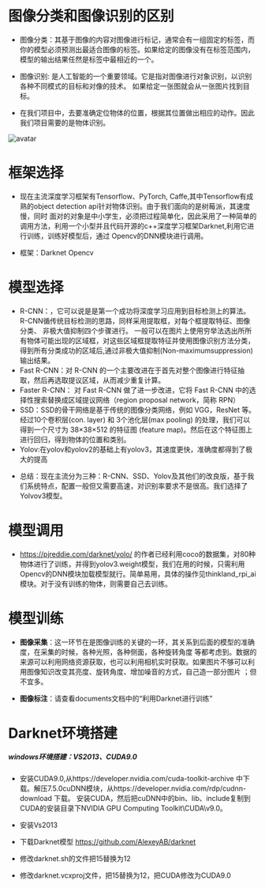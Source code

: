 # 图像分类和图像识别的区别
+ 图像分类：其基于图像的内容对图像进行标记，通常会有一组固定的标签，而你的模型必须预测出最适合图像的标签。如果给定的图像没有在标签范围内，
模型的输出结果任然是标签中最相近的一个。
+ 图像识别: 是人工智能的一个重要领域。它是指对图像进行对象识别，以识别各种不同模式的目标和对像的技术。
如果给定一张图就会从一张图片找到目标。

+ 在我们项目中，去要准确定位物体的位置，根据其位置做出相应的动作。因此我们项目需要的是物体识别。

![avatar](https://image.baidu.com/search/detail?ct=503316480&z=0&ipn=d&word=darknet%20yolov3&step_word=&hs=0&pn=8&spn=0&di=88954560652&pi=0&rn=1&tn=baiduimagedetail&is=0%2C0&istype=0&ie=utf-8&oe=utf-8&in=&cl=2&lm=-1&st=undefined&cs=1213239453%2C3585451730&os=375565468%2C3783221408&simid=0%2C0&adpicid=0&lpn=0&ln=1688&fr=&fmq=1551931520743_R&fm=&ic=undefined&s=undefined&hd=undefined&latest=undefined&copyright=undefined&se=&sme=&tab=0&width=undefined&height=undefined&face=undefined&ist=&jit=&cg=&bdtype=15&oriquery=&objurl=http%3A%2F%2Fmmbiz.qpic.cn%2Fmmbiz_jpg%2FqnVfWPYmfAgy2rELLZwRDBEne0NVe8hlD0RaZjOicFwpPBKm1uq6UFMmoiaxqt4RFDvWSjnxvzfPgz9GqwpVqQ7A%2F640%3Fwx_fmt%3Djpeg&fromurl=ippr_z2C%24qAzdH3FAzdH3F4r_z%26e3Bojtxtg_z%26e3Bqq_z%26e3Bv54AzdH3Ff%3F__ktz%3DMzUnODUyODhxNQ%3D%3D%264t1%3Dda8bamdmadacla8mcm%26t1x%3D8%26fg%3Dkbwmkckbvalvu1daakbwwvmj0kcbblaj&gsm=0&rpstart=0&rpnum=0&islist=&querylist=&force=undefined)

# 框架选择
+ 现在主流深度学习框架有Tensorflow、PyTorch, Caffe,其中Tensorflow有成熟的object detection api针对物体识别。由于我们面向的是树莓派，其速度慢，同时
面对的对象是中小学生，必须把过程简单化，因此采用了一种简单的调用方法，利用一个小型并且代码开源的c++深度学习框架Darknet,利用它进行训练，训练好模型后，通过
Opencv的DNN模块进行调用。

-  框架：Darknet Opencv


# 模型选择
+ R-CNN：，它可以说是是第一个成功将深度学习应用到目标检测上的算法。R-CNN循传统目标检测的思路，同样采用提取框，对每个框提取特征、图像分类、 非极大值抑制四个步骤进行。 一般可以在图片上使用穷举法选出所所有物体可能出现的区域框，对这些区域框提取特征并使用图像识别方法分类， 得到所有分类成功的区域后,通过非极大值抑制(Non-maximumsuppression)输出结果。
+ Fast R-CNN：对 R-CNN 的一个主要改进在于首先对整个图像进行特征抽取，然后再选取提议区域，从而减少重复计算。
+ Faster R-CNN： 对 Fast R-CNN 做了进一步改进，它将 Fast R-CNN 中的选择性搜索替换成区域提议网络（region proposal network，简称 RPN）
+ SSD：SSD的骨干网络是基于传统的图像分类网络，例如 VGG，ResNet 等。经过10个卷积层(con. layer) 和 3个池化层(max pooling) 的处理，我们可以得到一个尺寸为 38×38×512 的特征图 (feature map)。然后在这个特征图上进行回归，得到物体的位置和类别。
+ Yolov:在yolov和yolov2的基础上有yolov3，其速度更快，准确度都得到了极大的提高

* 总结：现在主流分为三种：R-CNN、SSD、Yolov及其他们的改良版，基于我们系统特点，配置一般但又需要高速，对识别率要求不是很高。我们选择了Yolvov3模型。

# 模型调用
+ https://pjreddie.com/darknet/yolo/
  的作者已经利用coco的数据集，对80种物体进行了训练，并得到yolov3.weight模型，我们在用的时候，只需利用
  Opencv的DNN模块加载模型就行。简单易用，具体的操作见thinkland_rpi_ai模块。对于没有训练的物体，则需要自己去训练。
  
# 模型训练
+ **图像采集**：这一环节在是图像训练的关键的一环，其关系到后面的模型的准确度，在采集的时候，各种光照，各种侧面，各种旋转角度
  等都考虑到。数据的来源可以利用网络资源获取，也可以利用相机实时获取。如果图片不够可以利用图像知识改变其亮度、旋转角度、增加噪音的方式，自己造一部分图片
  ；但不宜多。
  
+ **图像标注**：请查看documents文档中的“利用Darknet进行训练”

# Darknet环境搭建
##### **windows环境搭建**：VS2013、CUDA9.0 
+ 安装CUDA9.0,从https://developer.nvidia.com/cuda-toolkit-archive
  中下载。解压7.5.0cuDNN模块，从https://developer.nvidia.com/rdp/cudnn-download
  下载。
  安装CUDA，然后把cuDNN中的bin、lib、include复制到CUDA的安装目录下NVIDIA GPU Computing Toolkit\CUDA\v9.0。
  
+ 安装Vs2013

+ 下载Darknet模型 https://github.com/AlexeyAB/darknet

+ 修改darknet.sh的文件把15替换为12

+ 修改darknet.vcxproj文件，把15替换为12，把CUDA修改为CUDA9.0
 





	